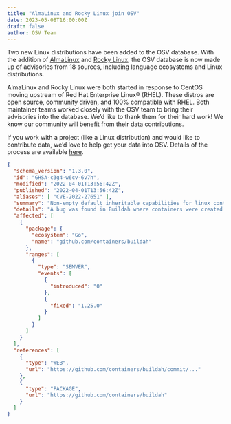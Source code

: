 ```yaml
---
title: "AlmaLinux and Rocky Linux join OSV"
date: 2023-05-08T16:00:00Z
draft: false
author: OSV Team
---
```


Two new Linux distributions have been added to the OSV database. With the addition of [AlmaLinux](https://almalinux.org/) and [Rocky Linux](https://rockylinux.org/), the OSV database is now made up of advisories from 18 sources, including language ecosystems and Linux distributions.
<!--more-->

AlmaLinux and Rocky Linux were both started in response to CentOS moving upstream of Red Hat Enterprise Linux® (RHEL). These distros are open source, community driven, and 100% compatible with RHEL. Both maintainer teams worked closely with the OSV team to bring their advisories into the database. We’d like to thank them for their hard work! We know our community will benefit from their data contributions. 

If you work with a project (like a Linux distribution) and would like to contribute data, we’d love to help get your data into OSV. Details of the process are available [here](https://github.com/google/osv.dev/blob/master/CONTRIBUTING.md#contributing-data).

```json
{
  "schema_version": "1.3.0",
  "id": "GHSA-c3g4-w6cv-6v7h",
  "modified": "2022-04-01T13:56:42Z",
  "published": "2022-04-01T13:56:42Z",
  "aliases": [ "CVE-2022-27651" ],
  "summary": "Non-empty default inheritable capabilities for linux container in Buildah",
  "details": "A bug was found in Buildah where containers were created ...",
  "affected": [
    {
      "package": {
        "ecosystem": "Go",
        "name": "github.com/containers/buildah"
      },
      "ranges": [
        {
          "type": "SEMVER",
          "events": [
            {
              "introduced": "0"
            },
            {
              "fixed": "1.25.0"
            }
          ]
        }
      ]
    }
  ],
  "references": [
    {
      "type": "WEB",
      "url": "https://github.com/containers/buildah/commit/..."
    },
    {
      "type": "PACKAGE",
      "url": "https://github.com/containers/buildah"
    }
  ]
}
```